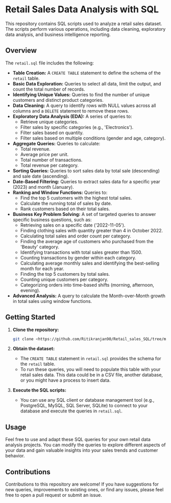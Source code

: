 # Retail Sales Data Analysis with SQL

This repository contains SQL scripts used to analyze a retail sales dataset. The scripts perform various operations, including data cleaning, exploratory data analysis, and business intelligence reporting.

## Overview

The `retail.sql` file includes the following:

* **Table Creation:** A `CREATE TABLE` statement to define the schema of the `retail` table.
* **Basic Data Exploration:** Queries to select all data, limit the output, and count the total number of records.
* **Identifying Unique Values:** Queries to find the number of unique customers and distinct product categories.
* **Data Cleaning:** A query to identify rows with NULL values across all columns and a `DELETE` statement to remove these rows.
* **Exploratory Data Analysis (EDA):** A series of queries to:
    * Retrieve unique categories.
    * Filter sales by specific categories (e.g., 'Electronics').
    * Filter sales based on quantity.
    * Filter sales based on multiple conditions (gender and age, category).
* **Aggregate Queries:** Queries to calculate:
    * Total revenue.
    * Average price per unit.
    * Total number of transactions.
    * Total revenue per category.
* **Sorting Queries:** Queries to sort sales data by total sale (descending) and sale date (ascending).
* **Date-Based Filtering:** Queries to extract sales data for a specific year (2023) and month (January).
* **Ranking and Window Functions:** Queries to:
    * Find the top 5 customers with the highest total sales.
    * Calculate the running total of sales by date.
    * Rank customers based on their total sales.
* **Business Key Problem Solving:** A set of targeted queries to answer specific business questions, such as:
    * Retrieving sales on a specific date ('2022-11-05').
    * Finding clothing sales with quantity greater than 4 in October 2022.
    * Calculating total sales and order count per category.
    * Finding the average age of customers who purchased from the 'Beauty' category.
    * Identifying transactions with total sales greater than 1500.
    * Counting transactions by gender within each category.
    * Calculating average monthly sales and identifying the best-selling month for each year.
    * Finding the top 5 customers by total sales.
    * Counting unique customers per category.
    * Categorizing orders into time-based shifts (morning, afternoon, evening).
* **Advanced Analysis:** A query to calculate the Month-over-Month growth in total sales using window functions.

## Getting Started

1.  **Clone the repository:**
    ```bash
    git clone <https://github.com/Ritikranjan90/Retail_sales_SQL/tree/main>
    ```

2.  **Obtain the dataset:**
    * The `CREATE TABLE` statement in `retail.sql` provides the schema for the `retail` table.
    * To run these queries, you will need to populate this table with your retail sales data. This data could be in a CSV file, another database, or you might have a process to insert data.

3.  **Execute the SQL scripts:**
    * You can use any SQL client or database management tool (e.g., PostgreSQL, MySQL, SQL Server, SQLite) to connect to your database and execute the queries in `retail.sql`.

## Usage

Feel free to use and adapt these SQL queries for your own retail data analysis projects. You can modify the queries to explore different aspects of your data and gain valuable insights into your sales trends and customer behavior.

## Contributions

Contributions to this repository are welcome! If you have suggestions for new queries, improvements to existing ones, or find any issues, please feel free to open a pull request or submit an issue.

